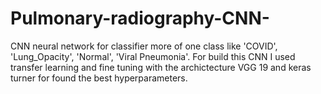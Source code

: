 # Pulmonary-radiography-CNN-
CNN neural network for classifier more of one class like 'COVID', 'Lung_Opacity', 'Normal', 'Viral Pneumonia'. For build this CNN I used transfer learning and fine tuning with the archictecture VGG 19 and keras turner for found the best hyperparameters.
